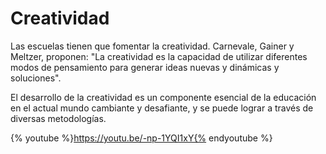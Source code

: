 # Creatividad

Las escuelas tienen que fomentar la creatividad. Carnevale, Gainer y Meltzer, proponen: "La creatividad es la capacidad de utilizar diferentes modos de pensamiento para generar ideas nuevas y dinámicas y soluciones".

El desarrollo de la creatividad es un componente esencial de la educación en el actual mundo cambiante y desafiante, y se puede lograr a través de diversas metodologías.

{% youtube %}https://youtu.be/-np-1YQI1xY{% endyoutube %}

